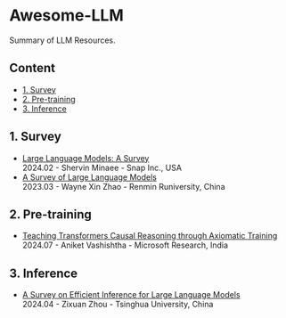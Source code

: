 # Awesome-LLM
Summary of LLM Resources.

## Content

- [1. Survey](#1-survey)
- [2. Pre-training](#2-pre-training)
- [3. Inference](#3-inference)
  
## 1. Survey
- [Large Language Models: A Survey](https://arxiv.org/abs/2402.06196)  
  2024.02 - Shervin Minaee - Snap Inc., USA  
- [A Survey of Large Language Models](https://arxiv.org/abs/2303.18223)  
  2023.03 - Wayne Xin Zhao - Renmin Runiversity, China
  
## 2. Pre-training
- [Teaching Transformers Causal Reasoning through Axiomatic Training](https://arxiv.org/abs/2407.07612)  
  2024.07 - Aniket Vashishtha - Microsoft Research, India  

## 3. Inference
- [A Survey on Efficient Inference for Large Language Models](https://arxiv.org/abs/2404.14294)  
  2024.04 - Zixuan Zhou - Tsinghua University, China    
